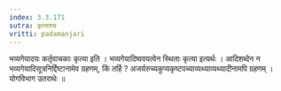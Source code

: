 ```yaml
---
index: 3.3.171
sutra: कृत्याश्च
vritti: padamanjari
---
```


 भव्यगेयादयः कर्तृवाचकाः कृत्या इति । भव्यगेयादिष्ववयत्वेन स्थिताः कृत्या इत्यर्थः । आदिशब्देन न भव्यगेयादिसूत्रनिर्द्दिष्टानामेव ग्रहणम्, किं तर्हि ? अजर्यरुच्यकुप्यकृष्टपच्याव्यथ्याव्यथ्यादीनामपि ग्रहणम् । योगविभाग उतराथेः ॥